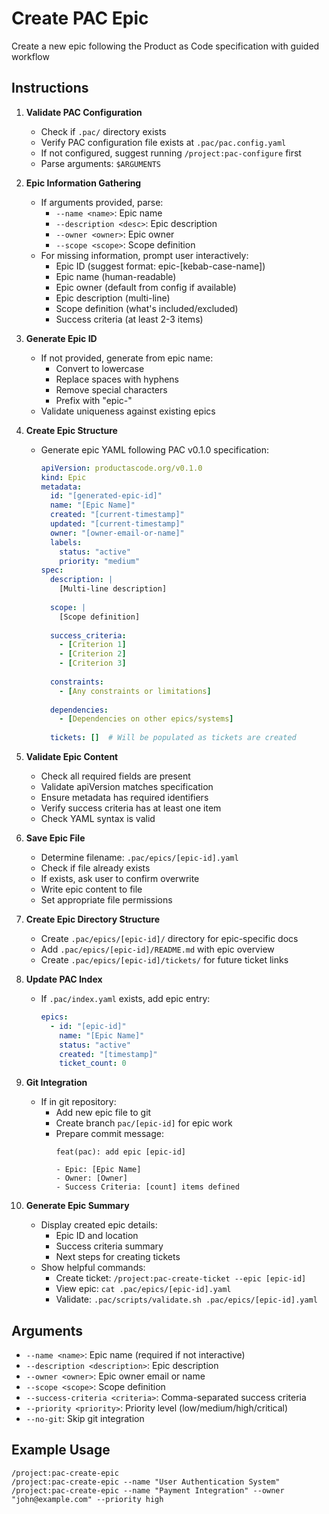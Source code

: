# Create PAC Epic

Create a new epic following the Product as Code specification with guided workflow

## Instructions

1. **Validate PAC Configuration**
   - Check if `.pac/` directory exists
   - Verify PAC configuration file exists at `.pac/pac.config.yaml`
   - If not configured, suggest running `/project:pac-configure` first
   - Parse arguments: `$ARGUMENTS`

2. **Epic Information Gathering**
   - If arguments provided, parse:
     - `--name <name>`: Epic name
     - `--description <desc>`: Epic description
     - `--owner <owner>`: Epic owner
     - `--scope <scope>`: Scope definition
   - For missing information, prompt user interactively:
     - Epic ID (suggest format: epic-[kebab-case-name])
     - Epic name (human-readable)
     - Epic owner (default from config if available)
     - Epic description (multi-line)
     - Scope definition (what's included/excluded)
     - Success criteria (at least 2-3 items)

3. **Generate Epic ID**
   - If not provided, generate from epic name:
     - Convert to lowercase
     - Replace spaces with hyphens
     - Remove special characters
     - Prefix with "epic-"
   - Validate uniqueness against existing epics

4. **Create Epic Structure**
   - Generate epic YAML following PAC v0.1.0 specification:
     ```yaml
     apiVersion: productascode.org/v0.1.0
     kind: Epic
     metadata:
       id: "[generated-epic-id]"
       name: "[Epic Name]"
       created: "[current-timestamp]"
       updated: "[current-timestamp]"
       owner: "[owner-email-or-name]"
       labels:
         status: "active"
         priority: "medium"
     spec:
       description: |
         [Multi-line description]
       
       scope: |
         [Scope definition]
       
       success_criteria:
         - [Criterion 1]
         - [Criterion 2]
         - [Criterion 3]
       
       constraints:
         - [Any constraints or limitations]
       
       dependencies:
         - [Dependencies on other epics/systems]
       
       tickets: []  # Will be populated as tickets are created
     ```

5. **Validate Epic Content**
   - Check all required fields are present
   - Validate apiVersion matches specification
   - Ensure metadata has required identifiers
   - Verify success criteria has at least one item
   - Check YAML syntax is valid

6. **Save Epic File**
   - Determine filename: `.pac/epics/[epic-id].yaml`
   - Check if file already exists
   - If exists, ask user to confirm overwrite
   - Write epic content to file
   - Set appropriate file permissions

7. **Create Epic Directory Structure**
   - Create `.pac/epics/[epic-id]/` directory for epic-specific docs
   - Add `.pac/epics/[epic-id]/README.md` with epic overview
   - Create `.pac/epics/[epic-id]/tickets/` for future ticket links

8. **Update PAC Index**
   - If `.pac/index.yaml` exists, add epic entry:
     ```yaml
     epics:
       - id: "[epic-id]"
         name: "[Epic Name]"
         status: "active"
         created: "[timestamp]"
         ticket_count: 0
     ```

9. **Git Integration**
   - If in git repository:
     - Add new epic file to git
     - Create branch `pac/[epic-id]` for epic work
     - Prepare commit message:
       ```
       feat(pac): add epic [epic-id]
       
       - Epic: [Epic Name]
       - Owner: [Owner]
       - Success Criteria: [count] items defined
       ```

10. **Generate Epic Summary**
    - Display created epic details:
      - Epic ID and location
      - Success criteria summary
      - Next steps for creating tickets
    - Show helpful commands:
      - Create ticket: `/project:pac-create-ticket --epic [epic-id]`
      - View epic: `cat .pac/epics/[epic-id].yaml`
      - Validate: `.pac/scripts/validate.sh .pac/epics/[epic-id].yaml`

## Arguments

- `--name <name>`: Epic name (required if not interactive)
- `--description <description>`: Epic description
- `--owner <owner>`: Epic owner email or name
- `--scope <scope>`: Scope definition
- `--success-criteria <criteria>`: Comma-separated success criteria
- `--priority <priority>`: Priority level (low/medium/high/critical)
- `--no-git`: Skip git integration

## Example Usage

```
/project:pac-create-epic
/project:pac-create-epic --name "User Authentication System"
/project:pac-create-epic --name "Payment Integration" --owner "john@example.com" --priority high
```